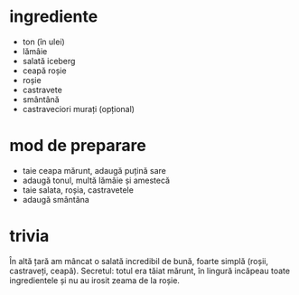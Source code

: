 # ingrediente

* ton (în ulei)
* lămâie
* salată iceberg
* ceapă roșie
* roșie
* castravete
* smântână
* castraveciori murați (opțional)

# mod de preparare

* taie ceapa mărunt, adaugă puțină sare
* adaugă tonul, multă lămâie și amestecă
* taie salata, roșia, castravetele
* adaugă smântâna

# trivia

În altă țară am mâncat o salată incredibil de bună, foarte simplă (roșii, castraveți,
ceapă). Secretul: totul era tăiat mărunt, în lingură incăpeau toate ingredientele
și nu au irosit zeama de la roșie.

